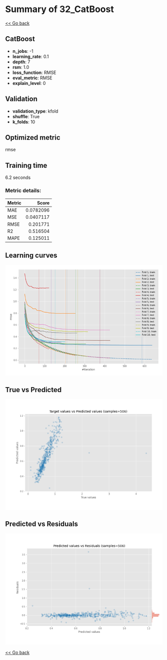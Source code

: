 # Summary of 32_CatBoost

[<< Go back](../README.md)


## CatBoost
- **n_jobs**: -1
- **learning_rate**: 0.1
- **depth**: 7
- **rsm**: 1.0
- **loss_function**: RMSE
- **eval_metric**: RMSE
- **explain_level**: 0

## Validation
 - **validation_type**: kfold
 - **shuffle**: True
 - **k_folds**: 10

## Optimized metric
rmse

## Training time

6.2 seconds

### Metric details:
| Metric   |     Score |
|:---------|----------:|
| MAE      | 0.0782096 |
| MSE      | 0.0407117 |
| RMSE     | 0.201771  |
| R2       | 0.516504  |
| MAPE     | 0.125011  |



## Learning curves
![Learning curves](learning_curves.png)
## True vs Predicted

![True vs Predicted](true_vs_predicted.png)


## Predicted vs Residuals

![Predicted vs Residuals](predicted_vs_residuals.png)



[<< Go back](../README.md)

